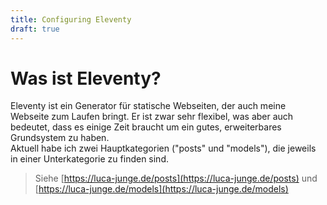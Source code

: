```yaml
---
title: Configuring Eleventy
draft: true
---
```


# Was ist Eleventy?

Eleventy ist ein Generator für statische Webseiten, der auch meine Webseite zum Laufen bringt.
Er ist zwar sehr flexibel, was aber auch bedeutet, dass es einige Zeit braucht um ein gutes, erweiterbares Grundsystem zu haben.  
Aktuell habe ich zwei Hauptkategorien ("posts" und "models"), die jeweils in einer Unterkategorie zu finden sind.

> Siehe [https://luca-junge.de/posts](https://luca-junge.de/posts) und [https://luca-junge.de/models](https://luca-junge.de/models)
